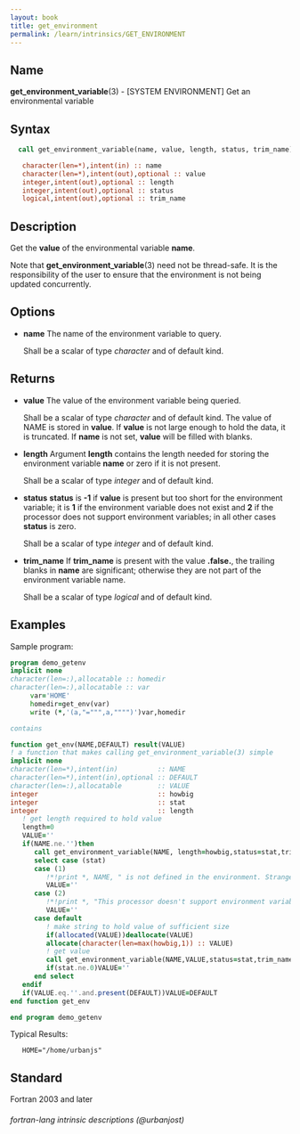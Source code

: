 ```yaml
---
layout: book
title: get_environment
permalink: /learn/intrinsics/GET_ENVIRONMENT
---
```

## __Name__

__get\_environment\_variable__(3) - \[SYSTEM ENVIRONMENT\] Get an environmental variable

## __Syntax__
```fortran
  call get_environment_variable(name, value, length, status, trim_name)

   character(len=*),intent(in) :: name
   character(len=*),intent(out),optional :: value
   integer,intent(out),optional :: length
   integer,intent(out),optional :: status
   logical,intent(out),optional :: trim_name
```
## __Description__

Get the __value__ of the environmental variable __name__.

Note that __get\_environment\_variable__(3) need not be thread-safe. It
is the responsibility of the user to ensure that the environment is not
being updated concurrently.

## __Options__

  - __name__
    The name of the environment variable to query.

    Shall be a scalar of type _character_ and of default kind.

## __Returns__

  - __value__
    The value of the environment variable being queried.

    Shall be a scalar of type _character_ and of default kind.
    The value of NAME is stored in __value__. If __value__ is not large enough
    to hold the data, it is truncated. If __name__ is not set, __value__ will be
    filled with blanks.

  - __length__
    Argument __length__ contains the length needed for storing the
    environment variable __name__ or zero if it is not present.

    Shall be a scalar of type _integer_ and of default kind.

  - __status__
    __status__ is __-1__ if __value__ is present but too short for the
    environment variable; it is __1__ if the environment variable does not
    exist and __2__ if the processor does not support environment variables;
    in all other cases __status__ is zero.

    Shall be a scalar of type _integer_ and of default kind.

  - __trim\_name__
    If __trim\_name__ is present with the value __.false.__, the trailing blanks in
    __name__ are significant; otherwise they are not part of the environment
    variable name.

    Shall be a scalar of type _logical_ and of default kind.

## __Examples__

Sample program:

```fortran
program demo_getenv
implicit none
character(len=:),allocatable :: homedir
character(len=:),allocatable :: var
     var='HOME'
     homedir=get_env(var)
     write (*,'(a,"=""",a,"""")')var,homedir

contains

function get_env(NAME,DEFAULT) result(VALUE)
! a function that makes calling get_environment_variable(3) simple
implicit none
character(len=*),intent(in)          :: NAME
character(len=*),intent(in),optional :: DEFAULT
character(len=:),allocatable         :: VALUE
integer                              :: howbig
integer                              :: stat
integer                              :: length
   ! get length required to hold value
   length=0
   VALUE=''
   if(NAME.ne.'')then
      call get_environment_variable(NAME, length=howbig,status=stat,trim_name=.true.)
      select case (stat)
      case (1)
         !*!print *, NAME, " is not defined in the environment. Strange..."
         VALUE=''
      case (2)
         !*!print *, "This processor doesn't support environment variables. Boooh!"
         VALUE=''
      case default
         ! make string to hold value of sufficient size
         if(allocated(VALUE))deallocate(VALUE)
         allocate(character(len=max(howbig,1)) :: VALUE)
         ! get value
         call get_environment_variable(NAME,VALUE,status=stat,trim_name=.true.)
         if(stat.ne.0)VALUE=''
      end select
   endif
   if(VALUE.eq.''.and.present(DEFAULT))VALUE=DEFAULT
end function get_env

end program demo_getenv
```

Typical Results:

```text
   HOME="/home/urbanjs"
```

## __Standard__

Fortran 2003 and later

###### fortran-lang intrinsic descriptions (@urbanjost)
